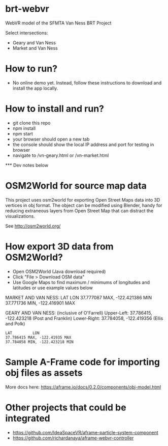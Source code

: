 # brt-webvr
WebVR model of the SFMTA Van Ness BRT Project

Select intersections:
- Geary and Van Ness
- Market and Van Ness

# How to run?
* No online demo yet. Instead, follow these instructions to download and install the app locally.

# How to install and run?
* git clone this repo
* npm install
* npm start
* your browser should open a new tab
* the console should show the local IP address and port for testing in browser
* navigate to /vn-geary.html or /vn-market.html 

*** Dev notes below

# OSM2World for source map data
This project uses osm2world for exporting Open Street Maps data into 3D vertices in obj format. The object can be modified using Blender, handy for reducing extraneous layers from Open Street Map that can distract the visualizations.

See http://osm2world.org/

# How export 3D data from OSM2World?
* Open OSM2World (Java download required)
* Click "File > Download OSM data"
* Use Google Maps to find maximum / minimums of longitudes and latitudes or use example values below

MARKET AND VAN NESS:
LAT			LON
	37.777087 MAX, -122.421386 MIN
	37.771736 MIN, -122.416901 MAX

GEARY AND VAN NESS: (inclusive of O'Farrell)
	Upper-Left: 37.786415, -122.423218 (Post and Franklin)
	Lower-Right: 37.784058, -122.419356 (Ellis and Polk)

	LAT			LON
	37.786415 MAX, -122.41935 MAX
	37.784058 MIN, -122.423218 MIN

# Sample A-Frame code for importing obj files as assets
<a-scene>
  <a-assets>
    <a-asset-item id="tree-obj" src="/path/to/tree.obj"></a-asset-item>
  </a-assets>
</a-scene>

More docs here:
https://aframe.io/docs/0.2.0/components/obj-model.html

# Other projects that could be integrated
* https://github.com/IdeaSpaceVR/aframe-particle-system-component
* https://github.com/richardanaya/aframe-webvr-controller
